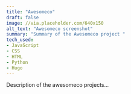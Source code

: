 ```yaml
---
title: "Awesomeco"
draft: false
image: //via.placeholder.com/640x150
alt_text: "Awesomeco screenshot"
summary: "Summary of the Awesomeco project "
tech_used:
- JavaScript
- CSS
- HTML
- Python
- Hugo
---
```


Description of the awesomeco projects...